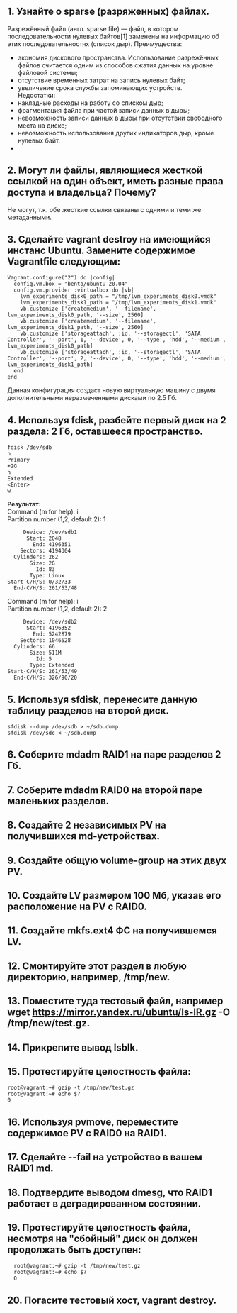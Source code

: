 ## 1. Узнайте о sparse (разряженных) файлах.  
Разрежённый файл (англ. sparse file) — файл, в котором последовательности нулевых байтов[1] заменены на информацию об этих последовательностях (список дыр).
Преимущества:
* экономия дискового пространства. Использование разрежённых файлов считается одним из способов сжатия данных на уровне файловой системы;
* отсутствие временных затрат на запись нулевых байт;
* увеличение срока службы запоминающих устройств.  
Недостатки:  
* накладные расходы на работу со списком дыр;
* фрагментация файла при частой записи данных в дыры;
* невозможность записи данных в дыры при отсутствии свободного места на диске;
* невозможность использования других индикаторов дыр, кроме нулевых байт.
* 
## 2. Могут ли файлы, являющиеся жесткой ссылкой на один объект, иметь разные права доступа и владельца? Почему?
Не могут, т.к. обе жесткие ссылки связаны с одними и теми же метаданными.

## 3. Сделайте vagrant destroy на имеющийся инстанс Ubuntu. Замените содержимое Vagrantfile следующим:

    Vagrant.configure("2") do |config|
      config.vm.box = "bento/ubuntu-20.04"
      config.vm.provider :virtualbox do |vb|
        lvm_experiments_disk0_path = "/tmp/lvm_experiments_disk0.vmdk"
        lvm_experiments_disk1_path = "/tmp/lvm_experiments_disk1.vmdk"
        vb.customize ['createmedium', '--filename', lvm_experiments_disk0_path, '--size', 2560]
        vb.customize ['createmedium', '--filename', lvm_experiments_disk1_path, '--size', 2560]
        vb.customize ['storageattach', :id, '--storagectl', 'SATA Controller', '--port', 1, '--device', 0, '--type', 'hdd', '--medium', lvm_experiments_disk0_path]
        vb.customize ['storageattach', :id, '--storagectl', 'SATA Controller', '--port', 2, '--device', 0, '--type', 'hdd', '--medium', lvm_experiments_disk1_path]
      end
    end
Данная конфигурация создаст новую виртуальную машину с двумя дополнительными неразмеченными дисками по 2.5 Гб.

## 4. Используя fdisk, разбейте первый диск на 2 раздела: 2 Гб, оставшееся пространство.
    fdisk /dev/sdb    
    n
    Primary  
    +2G
    n
    Extended  
    <Enter>
    w
    
**Результат:**  
    Command (m for help): i  
Partition number (1,2, default 2): 1  

         Device: /dev/sdb1  
          Start: 2048  
            End: 4196351  
        Sectors: 4194304  
      Cylinders: 262  
           Size: 2G  
             Id: 83  
           Type: Linux  
    Start-C/H/S: 0/32/33  
      End-C/H/S: 261/53/48  
  
Command (m for help): i  
Partition number (1,2, default 2): 2  

         Device: /dev/sdb2  
          Start: 4196352  
            End: 5242879  
        Sectors: 1046528  
      Cylinders: 66  
           Size: 511M  
             Id: 5  
           Type: Extended  
    Start-C/H/S: 261/53/49  
      End-C/H/S: 326/90/20  


## 5. Используя sfdisk, перенесите данную таблицу разделов на второй диск.
    sfdisk --dump /dev/sdb > ~/sdb.dump  
    sfdisk /dev/sdc < ~/sdb.dump  

## 6. Соберите mdadm RAID1 на паре разделов 2 Гб.


## 7. Соберите mdadm RAID0 на второй паре маленьких разделов.

## 8. Создайте 2 независимых PV на получившихся md-устройствах.

## 9. Создайте общую volume-group на этих двух PV.

## 10. Создайте LV размером 100 Мб, указав его расположение на PV с RAID0.

## 11. Создайте mkfs.ext4 ФС на получившемся LV.

## 12. Смонтируйте этот раздел в любую директорию, например, /tmp/new.

## 13. Поместите туда тестовый файл, например wget https://mirror.yandex.ru/ubuntu/ls-lR.gz -O /tmp/new/test.gz.

## 14. Прикрепите вывод lsblk.

## 15. Протестируйте целостность файла:

    root@vagrant:~# gzip -t /tmp/new/test.gz
    root@vagrant:~# echo $?
    0
## 16. Используя pvmove, переместите содержимое PV с RAID0 на RAID1.

## 17. Сделайте --fail на устройство в вашем RAID1 md.

## 18. Подтвердите выводом dmesg, что RAID1 работает в деградированном состоянии.

## 19. Протестируйте целостность файла, несмотря на "сбойный" диск он должен продолжать быть доступен:

      root@vagrant:~# gzip -t /tmp/new/test.gz
      root@vagrant:~# echo $?
      0  
## 20. Погасите тестовый хост, vagrant destroy.
